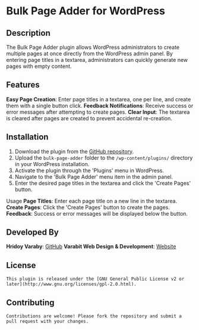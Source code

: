 # Bulk Page Adder for WordPress

## Description
The Bulk Page Adder plugin allows WordPress administrators to create multiple pages at once directly from the WordPress admin panel. By entering page titles in a textarea, administrators can quickly generate new pages with empty content.

## Features
**Easy Page Creation**: Enter page titles in a textarea, one per line, and create them with a single button click.
**Feedback Notifications**: Receive success or error messages after attempting to create pages.
**Clear Input**: The textarea is cleared after pages are created to prevent accidental re-creation.

## Installation
1. Download the plugin from the [GitHub repository](https://github.com/HridoyVaraby/bulk-page-adder).
2. Upload the `bulk-page-adder` folder to the `/wp-content/plugins/` directory in your WordPress installation.
3. Activate the plugin through the 'Plugins' menu in WordPress.
4. Navigate to the 'Bulk Page Adder' menu item in the admin panel.
5. Enter the desired page titles in the textarea and click the 'Create Pages' button.

Usage
**Page Titles**: Enter each page title on a new line in the textarea.
**Create Pages**: Click the 'Create Pages' button to create the pages.
**Feedback**: Success or error messages will be displayed below the button.

## Developed By
**Hridoy Varaby**: [GitHub](https://github.com/HridoyVaraby)
**Varabit Web Design & Development**: [Website](https://varabit.com)

## License
    This plugin is released under the [GNU General Public License v2 or later](http://www.gnu.org/licenses/gpl-2.0.html).

## Contributing
    Contributions are welcome! Please fork the repository and submit a pull request with your changes.

